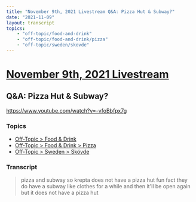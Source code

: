 ```yaml
---
title: "November 9th, 2021 Livestream Q&A: Pizza Hut & Subway?"
date: "2021-11-09"
layout: transcript
topics:
    - "off-topic/food-and-drink"
    - "off-topic/food-and-drink/pizza"
    - "off-topic/sweden/skovde"
---
```

# [November 9th, 2021 Livestream](../2021-11-09.md)
## Q&A: Pizza Hut & Subway?
https://www.youtube.com/watch?v=-vfoBbfpx7g

### Topics
* [Off-Topic > Food & Drink](../topics/off-topic/food-and-drink.md)
* [Off-Topic > Food & Drink > Pizza](../topics/off-topic/food-and-drink/pizza.md)
* [Off-Topic > Sweden > Skövde](../topics/off-topic/sweden/skovde.md)

### Transcript

> pizza and subway so krepta does not have a pizza hut fun fact they do have a subway like clothes for a while and then it'll be open again but it does not have a pizza hut
